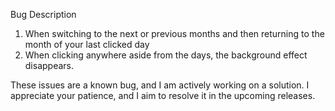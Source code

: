 Bug Description
1. When switching to the next or previous months and then returning to the month of your last clicked day
2. When clicking anywhere aside from the days, the background effect disappears.

These issues are a known bug, and I am actively working on a solution. I appreciate your patience, and I aim to resolve it in the upcoming releases.
